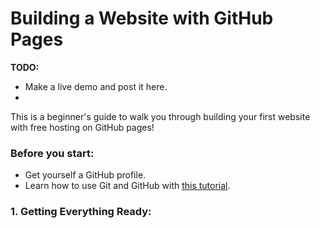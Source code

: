 # Building a Website with GitHub Pages

**TODO:**
 - Make a live demo and post it here.
 - 

This is a beginner's guide to walk you through building your first website with free hosting on GitHub pages! <Put live demo here>

### Before you start:

 - Get yourself a GitHub profile.
 - Learn how to use Git and GitHub with [this tutorial](git-and-github).

### 1. Getting Everything Ready:

